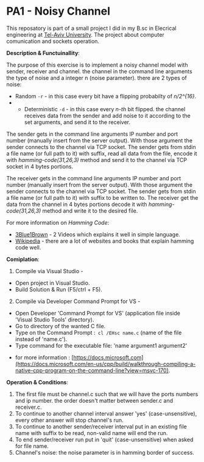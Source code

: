 # PA1 - Noisy Channel
This reposatory is part of a small project I did in my B.sc in Elecrical engineering at [Tel-Aviv University](https://www.tau.ac.il). The project about computer comunication and sockets operation.

**Description & Functuinallity**:

The purpose of this exercise is to implement a noisy channel model with sender, receiver and channel.
the channel in the command line arguments the type of noise and a integer n (noise parameter). there are 2 types of noise:
- Random ```-r``` - in this case every bit have a flipping probabilty of *n/2^{16}*.
- - Deterministic ```-d``` - in this case every *n-th* bit flipped.
the channel receives data from the sender and add noise to it according to the set arguments, and send it to the receiver.

The sender gets in the command line arguments IP number and port number (manually insert from the server output). With those argument the sender connects to the channel via TCP socket.
The sender gets from stdin a file name (or full path to it) with suffix, read all data from the file, encode it with *hamming-code(31,26,3)* method and send it to the channel via TCP socket in 4 bytes portions.

The receiver gets in the command line arguments IP number and port number (manually insert from the server output). With those argument the sender connects to the channel via TCP socket.
The sender gets from stdin a file name (or full path to it) with suffix to be written to. The receiver get the data from the channel in 4 bytes portions decode it with *hamming-code(31,26,3)* method and write it to the desired file.

For more information on *Hamming Code*:
- [3Blue1Brown](https://www.youtube.com/watch?v=X8jsijhllIA&t=906s) - 2 Videos which explains it well in simple language.
- [Wikipedia](https://en.wikipedia.org/wiki/Hamming_code) - there are a lot of websites and books that explain hamming code well.

**Comiplation**:
1. Compile via Visual Studio -
- Open project in Visual Studio.
- Build Solution & Run (F5/ctrl + F5).
2. Compile via Developer Command Prompt for VS -
- Open Developer 'Command Prompt for VS' (application file inside 'Visual Studio Tools' directory).
- Go to directory of the wanted C file.
- Type on the Command Prompt :```
    cl /EHsc name.c``` 
  (name of the file instead of 'name.c').
- Type command for the executable file: 'name argument1 argument2'
* for more information : [https://docs.microsoft.com](https://docs.microsoft.com/en-us/cpp/build/walkthrough-compiling-a-native-cpp-program-on-the-command-line?view=msvc-170).


**Operation & Conditions**:
1. The first file must be channel.c such that we will have the ports numbers and ip number. the order doesn't matter between sender.c and receiver.c.
2. To continue to another channel interval answer 'yes' (case-unsensitive), every other answer will stop channel's run.
3. To continue to another sender/receiver interval put in an existing file name with suffix to be read, non-valid name will end the run.
4. To end sender/receiver run put in 'quit' (case-unsensitive) when asked for file name.
5. Channel's noise: the noise parameter is in hamming border of success.



